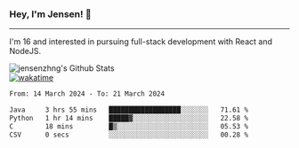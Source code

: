 ### Hey, I'm Jensen! 👋

---

I'm 16 and interested in pursuing full-stack development with React and NodeJS.

![jensenzhng's Github Stats](https://github-readme-stats.vercel.app/api?username=jensenzhng&theme=dark&show_icons=true&count_private=true)
<br />
[![wakatime](https://wakatime.com/badge/user/cbfc263d-3611-4e36-8278-8fad45fe3f62.svg)](https://wakatime.com/@cbfc263d-3611-4e36-8278-8fad45fe3f62)

<!--START_SECTION:waka-->

```txt
From: 14 March 2024 - To: 21 March 2024

Java     3 hrs 55 mins   ██████████████████░░░░░░░   71.61 %
Python   1 hr 14 mins    █████▓░░░░░░░░░░░░░░░░░░░   22.58 %
C        18 mins         █▒░░░░░░░░░░░░░░░░░░░░░░░   05.53 %
CSV      0 secs          ░░░░░░░░░░░░░░░░░░░░░░░░░   00.28 %
```

<!--END_SECTION:waka-->
